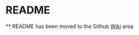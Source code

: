 # README

** README has been moved to the Github [Wiki](https://github.com/serpcompany/rss/wiki) area
